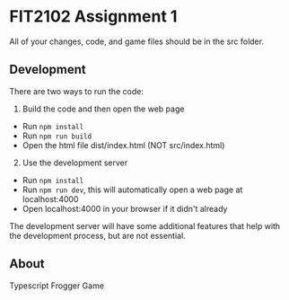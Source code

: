 # FIT2102 Assignment 1

All of your changes, code, and game files should be in the src folder.

## Development

There are two ways to run the code:

1. Build the code and then open the web page

- Run `npm install`
- Run `npm run build`
- Open the html file dist/index.html (NOT src/index.html)

2. Use the development server

- Run `npm install`
- Run `npm run dev`, this will automatically open a web page at localhost:4000
- Open localhost:4000 in your browser if it didn't already

The development server will have some additional features that help with the
development process, but are not essential.

## About

Typescript Frogger Game

